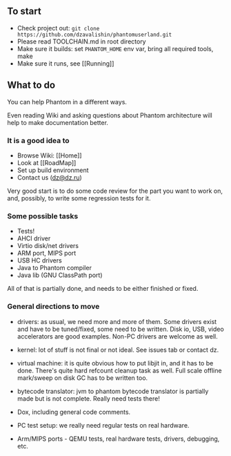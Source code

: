 ## To start

* Check project out: ```git clone https://github.com/dzavalishin/phantomuserland.git```
* Please read TOOLCHAIN.md in root directory
* Make sure it builds: set ```PHANTOM_HOME``` env var, bring all required tools, make
* Make sure it runs, see [[Running]]

## What to do

You can help Phantom in a different ways.

Even reading Wiki and asking questions about Phantom architecture will help to make documentation better.

### It is a good idea to

* Browse Wiki: [[Home]]
* Look at [[RoadMap]]
* Set up build environment
* Contact us (dz@dz.ru)

Very good start is to do some code review for the part you want to work on, and, possibly, to write some regression tests for it.

### Some possible tasks

  * Tests!
  * AHCI driver
  * Virtio disk/net drivers
  * ARM port, MIPS port
  * USB HC drivers
  * Java to Phantom compiler
  * Java lib (GNU ClassPath port)

All of that is partially done, and needs to be either finished or fixed.

### General directions to move

  * drivers: as usual, we need more and more of them. Some drivers exist and have to be tuned/fixed, some need to be written. Disk io, USB, video accelerators are good examples. Non-PC drivers are welcome as well.

  * kernel: lot of stuff is not final or not ideal. See issues tab or contact dz.

  * virtual machine: it is quite obvious how to put libjit in, and it has to be done. There's quite hard refcount cleanup task as well. Full scale offline mark/sweep on disk GC has to be written too.

  * bytecode translator: jvm to phantom bytecode translator is partially made but is not complete. Really need tests there!

  * Dox, including general code comments.

  * PC test setup: we really need regular tests on real hardware.

  * Arm/MIPS ports - QEMU tests, real hardware tests, drivers, debugging, etc.
